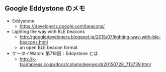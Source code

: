 ## Google Eddystone のメモ

* Eddystone
  * https://developers.google.com/beacons/
* Lighting the way with BLE beacons
  * http://googledevelopers.blogspot.jp/2015/07/lighting-way-with-ble-beacons.html
  * an open BLE beacon format
* ケータイWatch: 第718回：Eddystone とは
  * http://k-tai.impress.co.jp/docs/column/keyword/20150728_713739.html


